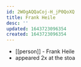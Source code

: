 ```yaml
---
id: 2WOgAQQaCoj-H_jP0QoXQ
title: Frank Heile
desc: ''
updated: 1643723096354
created: 1643723096354
---
```



- [[person]] - Frank Heile
- appeared 2x at the stoa
